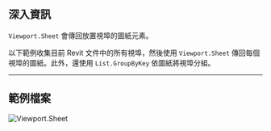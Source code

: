 ## 深入資訊
`Viewport.Sheet` 會傳回放置視埠的圖紙元素。

以下範例收集目前 Revit 文件中的所有視埠，然後使用 `Viewport.Sheet` 傳回每個視埠的圖紙。此外，還使用 `List.GroupByKey` 依圖紙將視埠分組。
___
## 範例檔案

![Viewport.Sheet](./Revit.Elements.Viewport.Sheet_img.jpg)

